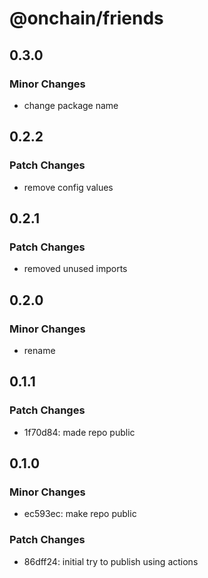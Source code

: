 # @onchain/friends

## 0.3.0

### Minor Changes

- change package name

## 0.2.2

### Patch Changes

- remove config values

## 0.2.1

### Patch Changes

- removed unused imports

## 0.2.0

### Minor Changes

- rename

## 0.1.1

### Patch Changes

- 1f70d84: made repo public

## 0.1.0

### Minor Changes

- ec593ec: make repo public

### Patch Changes

- 86dff24: initial try to publish using actions
